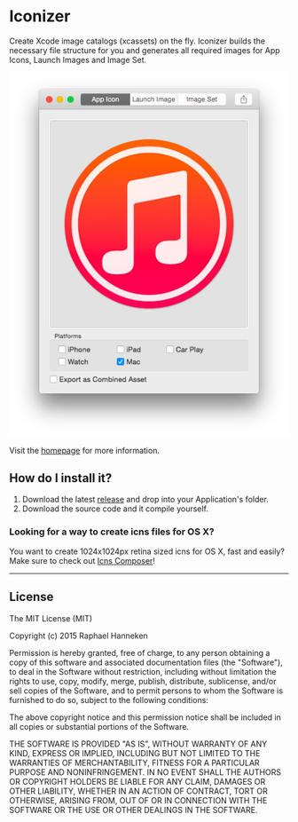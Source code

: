# Iconizer #
Create Xcode image catalogs (xcassets) on the fly. Iconizer builds the necessary file structure for you and generates all required images for App Icons, Launch Images and Image Set.

![Iconizer](screenshot.png)

Visit the [homepage](http://raphaelhanneken.github.io/iconizer/index.html) for more information. 

## How do I install it? ##

1. Download the latest [release](https://github.com/raphaelhanneken/Iconizer/releases) and drop into your Application's folder.
2. Download the source code and it compile yourself.



### Looking for a way to create icns files for OS X? ###
You want to create 1024x1024px retina sized icns for OS X, fast and easily? Make sure to check out [Icns Composer](https://github.com/raphaelhanneken/IcnsComposer)!


----------

## License ##

The MIT License (MIT)

Copyright (c) 2015 Raphael Hanneken

Permission is hereby granted, free of charge, to any person obtaining a copy
of this software and associated documentation files (the "Software"), to deal
in the Software without restriction, including without limitation the rights
to use, copy, modify, merge, publish, distribute, sublicense, and/or sell
copies of the Software, and to permit persons to whom the Software is
furnished to do so, subject to the following conditions:

The above copyright notice and this permission notice shall be included in
all copies or substantial portions of the Software.

THE SOFTWARE IS PROVIDED "AS IS", WITHOUT WARRANTY OF ANY KIND, EXPRESS OR
IMPLIED, INCLUDING BUT NOT LIMITED TO THE WARRANTIES OF MERCHANTABILITY,
FITNESS FOR A PARTICULAR PURPOSE AND NONINFRINGEMENT. IN NO EVENT SHALL THE
AUTHORS OR COPYRIGHT HOLDERS BE LIABLE FOR ANY CLAIM, DAMAGES OR OTHER
LIABILITY, WHETHER IN AN ACTION OF CONTRACT, TORT OR OTHERWISE, ARISING FROM,
OUT OF OR IN CONNECTION WITH THE SOFTWARE OR THE USE OR OTHER DEALINGS IN
THE SOFTWARE.

